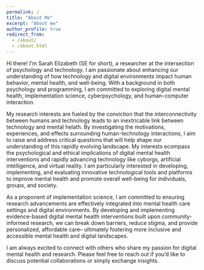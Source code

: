 ```yaml
---
permalink: /
title: "About Me"
excerpt: "About me"
author_profile: true
redirect_from: 
  - /about/
  - /about.html
---
```


Hi there! I'm Sarah Elizabeth (SE for short), a researcher at the intersection of psychology and technology. I am passionate about enhancing our understanding of how technology and digital environments impact human behavior, mental health, and well-being. With a background in both psychology and programming, I am committed to exploring digital mental health, implementation science, cyberpsychology, and human-computer interaction.

My research interests are fueled by the conviction that the interconnectivity between humans and technology leads to an inextricable link between technology and mental helath. By investigating the motivations, experiences, and effects surrounding human-technology interactions, I aim to raise and address critical questions that will help shape our understanding of this rapidly evolving landscape. My interests ecompass the psychological and ethical implications of digital mental health interventions and rapidly advancing technology like cyborgs, artificial intelligence, and virtual reality. I am particularly interested in developing, implementing, and evaluating innovative technological tools and platforms to improve mental health and promote overall well-being for individuals, groups, and society. 

As a proponent of implementation science, I am committed to ensuring research advancements are effectively integrated into mental health care settings and digital environments. By developing and implementing evidence-based digital mental health interventions built upon community-informed research, we can break down barriers, reduce stigma, and provide personalized, affordable care– ultimately fostering more inclusive and accessible mental health and digital landscapes.

I am always excited to connect with others who share my passion for digital mental health and research. Please feel free to reach out if you’d like to discuss potential collaborations or simply exchange insights.
